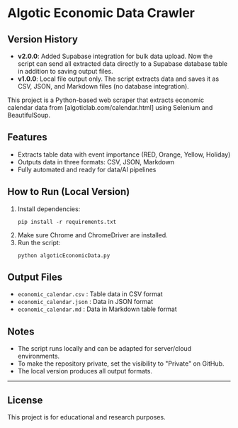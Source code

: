 # Algotic Economic Data Crawler

## Version History

- **v2.0.0**: Added Supabase integration for bulk data upload. Now the script can send all extracted data directly to a Supabase database table in addition to saving output files.
- **v1.0.0**: Local file output only. The script extracts data and saves it as CSV, JSON, and Markdown files (no database integration).

This project is a Python-based web scraper that extracts economic calendar data from [algoticlab.com/calendar.html] using Selenium and BeautifulSoup.

## Features
- Extracts table data with event importance (RED, Orange, Yellow, Holiday)
- Outputs data in three formats: CSV, JSON, Markdown
- Fully automated and ready for data/AI pipelines

## How to Run (Local Version)
1. Install dependencies:
    ```
    pip install -r requirements.txt
    ```
2. Make sure Chrome and ChromeDriver are installed.
3. Run the script:
    ```
    python algoticEconomicData.py
    ```

## Output Files
- `economic_calendar.csv` : Table data in CSV format
- `economic_calendar.json` : Data in JSON format
- `economic_calendar.md` : Data in Markdown table format

## Notes
- The script runs locally and can be adapted for server/cloud environments.
- To make the repository private, set the visibility to "Private" on GitHub.
- The local version produces all output formats.

---

## License
This project is for educational and research purposes. 